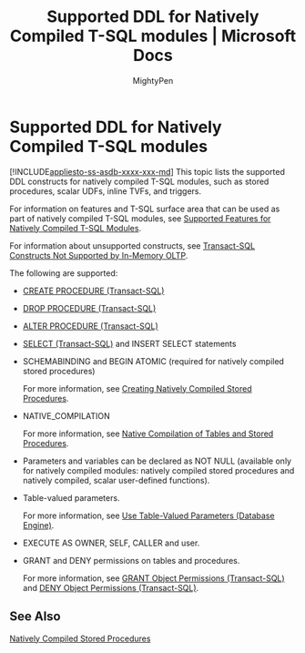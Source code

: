 ﻿---
title: "Supported DDL for Natively Compiled T-SQL modules | Microsoft Docs"
ms.custom: ""
ms.date: "03/16/2017"
ms.prod: "sql"
ms.prod_service: "database-engine, sql-database"
ms.service: ""
ms.component: "in-memory-oltp"
ms.reviewer: ""
ms.suite: "sql"
ms.technology: 
  - "database-engine-imoltp"
ms.tgt_pltfrm: ""
ms.topic: "article"
ms.assetid: 6b21f47e-bceb-4054-8b3c-9d39bb9583c0
caps.latest.revision: 12
author: "MightyPen"
ms.author: "genemi"
manager: "craigg"
monikerRange: "= azuresqldb-current || >= sql-server-2016 || = sqlallproducts-allversions"
---
# Supported DDL for Natively Compiled T-SQL modules
[!INCLUDE[appliesto-ss-asdb-xxxx-xxx-md](../../includes/appliesto-ss-asdb-xxxx-xxx-md.md)]
  This topic lists the supported DDL constructs for natively compiled T-SQL modules, such as stored procedures, scalar UDFs, inline TVFs, and triggers.  
  
 For information on features and T-SQL surface area that can be used as part of natively compiled T-SQL modules, see [Supported Features for Natively Compiled T-SQL Modules](../../relational-databases/in-memory-oltp/supported-features-for-natively-compiled-t-sql-modules.md).  
  
 For information about unsupported constructs, see [Transact-SQL Constructs Not Supported by In-Memory OLTP](../../relational-databases/in-memory-oltp/transact-sql-constructs-not-supported-by-in-memory-oltp.md).  
  
 The following are supported:  
  
-   [CREATE PROCEDURE &#40;Transact-SQL&#41;](../../t-sql/statements/create-procedure-transact-sql.md)  
  
-   [DROP PROCEDURE &#40;Transact-SQL&#41;](../../t-sql/statements/drop-procedure-transact-sql.md)  
  
-   [ALTER PROCEDURE &#40;Transact-SQL&#41;](../../t-sql/statements/alter-procedure-transact-sql.md)  
  
-   [SELECT &#40;Transact-SQL&#41;](../../t-sql/queries/select-transact-sql.md) and INSERT SELECT statements  
  
-   SCHEMABINDING and BEGIN ATOMIC (required for natively compiled stored procedures)  
  
     For more information, see [Creating Natively Compiled Stored Procedures](../../relational-databases/in-memory-oltp/creating-natively-compiled-stored-procedures.md).  
  
-   NATIVE_COMPILATION  
  
     For more information, see [Native Compilation of Tables and Stored Procedures](../../relational-databases/in-memory-oltp/native-compilation-of-tables-and-stored-procedures.md).  
  
-   Parameters and variables can be declared as NOT NULL (available only for natively compiled modules: natively compiled stored procedures and natively compiled, scalar user-defined functions).  
  
-   Table-valued parameters.  
  
     For more information, see [Use Table-Valued Parameters &#40;Database Engine&#41;](../../relational-databases/tables/use-table-valued-parameters-database-engine.md).  
  
-   EXECUTE AS OWNER, SELF, CALLER and user.  
  
-   GRANT and DENY permissions on tables and procedures.  
  
     For more information, see [GRANT Object Permissions &#40;Transact-SQL&#41;](../../t-sql/statements/grant-object-permissions-transact-sql.md) and [DENY Object Permissions &#40;Transact-SQL&#41;](../../t-sql/statements/deny-object-permissions-transact-sql.md).  
  
## See Also  
 [Natively Compiled Stored Procedures](../../relational-databases/in-memory-oltp/natively-compiled-stored-procedures.md)  
  
  
